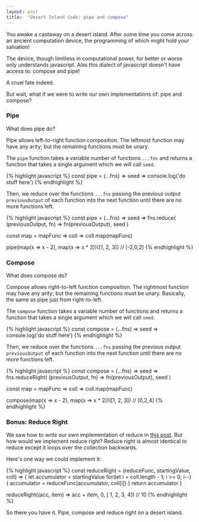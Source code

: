 ```yaml
---
layout: post
title:  "Desert Island Code: pipe and compose"
---
```

You awake a castaway on a desert island. After some time you come
across an ancient computation device, the programming of which might hold your
salvation!

The device, though limitless in computational power, for better or worse only
understands javascript. Alas this dialect of javascript doesn't have access to:
compose and pipe!

<!--more-->

A cruel fate indeed.

But wait, what if we were to write our own implementations of: pipe and compose?

### Pipe

What does pipe do?

Pipe allows left-to-right function composition. The leftmost function may have
any arity; but the remaining functions must be unary.

The `pipe` function takes a variable number of functions `...fns` and returns
a function that takes a single argument which we will call `seed`.

{% highlight javascript %}
const pipe = (...fns) => seed => console.log('do stuff here')
{% endhighlight %}

Then, we reduce over the functions `...fns` passing the previous output
`previousOutput` of each function into the next function until there are no
more functions left.

{% highlight javascript %}
const pipe = (...fns) => seed => fns.reduce(
  (previousOutput, fn) => fn(previousOutput),
  seed
)

const map = mapFunc => coll => coll.map(mapFunc)

pipe(map(x => x - 2), map(x => x * 2))([1, 2, 3]) // [-2,0,2]
{% endhighlight %}

### Compose

What does compose do?

Compose allows right-to-left function composition. The rightmost function may have
any arity; but the remaining functions must be unary. Basically, the same as pipe
just from right-to-left.

The `compose` function takes a variable number of functions and returns
a function that takes a single argument which we will call `seed`.

{% highlight javascript %}
const compose = (...fns) => seed => console.log('do stuff here')
{% endhighlight %}

Then, we reduce over the functions `...fns` passing the previous output
`previousOutput` of each function into the next function until there are no
more functions left.

{% highlight javascript %}
const compose = (...fns) => seed => fns.reduceRight(
  (previousOutput, fn) => fn(previousOutput),
  seed
)

const map = mapFunc => coll => coll.map(mapFunc)

compose(map(x => x - 2), map(x => x * 2))([1, 2, 3]) // [0,2,4]
{% endhighlight %}


### Bonus: Reduce Right

We saw how to write our own implementation of reduce in [this post].
But how would we implement reduce right? Reduce right is almost identical
to reduce except it loops over the collection backwards.

Here's one way we could implement it:

{% highlight javascript %}
const reduceRight = (reduceFunc, startingValue, coll) => {
  let accumulator = startingValue
  for(let i = coll.length - 1; i >= 0; i--) {
    accumulator = reduceFunc(accumulator, coll[i])
  }
  return accumulator
}

reduceRight((acc, item) => acc + item, 0, [ 1, 2, 3, 4]) // 10
{% endhighlight %}

So there you have it. Pipe, compose and reduce right on a desert island.

[this post]: http://andersmurphy.com/2017/12/28/desert-island-code-reduce-map-and-filter/
